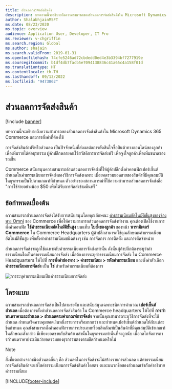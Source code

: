 ```yaml
---
title: ส่วนลดการจัดส่งสินค้า
description: บทความนี้จะอธิบายถึงความสามารถของส่วนลดการจัดส่งสินค้าใน Microsoft Dynamics 365 Commerce และการตั้งค่าที่ต้องใช้
author: ShalabhjainMSFT
ms.date: 08/23/2020
ms.topic: overview
audience: Application User, Developer, IT Pro
ms.reviewer: v-chgriffin
ms.search.region: Global
ms.author: shajain
ms.search.validFrom: 2019-01-31
ms.openlocfilehash: 74cfe5246ad72cbdedd0ed4e3b3394bf7277919e
ms.sourcegitcommit: b1df4db7facb5e7094138836c41a65c4a158f01d
ms.translationtype: HT
ms.contentlocale: th-TH
ms.lasthandoff: 09/13/2022
ms.locfileid: "9473862"
---
```

# <a name="shipping-discount"></a>ส่วนลดการจัดส่งสินค้า

[!include [banner](includes/banner.md)]

บทความนี้จะอธิบายถึงความสามารถของส่วนลดการจัดส่งสินค้าใน Microsoft Dynamics 365 Commerce และการตั้งค่าที่ต้องใช้

การจัดส่งสินค้าฟรีหรือส่วนลด เป็นปัจจัยหนึ่งที่ส่งผลต่อการตัดสินใจซื้อสินค้าทางออนไลน์ของลูกค้า เพื่อเพิ่มรายได้ต่อธุรกรรม ผู้ค้าปลีกหลายคนใช้สวัสดิการการจัดส่งฟรี เพื่อจูงใจลูกค้าเพื่อเพิ่มขนาดของรถเข็น

Commerce สนับสนุนความสามารถด้านส่วนลดการจัดส่งที่ให้ผู้ค้าปลีกตั้งค่าคอนฟิกเปอร์เซ็นต์ส่วนลดในค่าธรรมเนียมการจัดส่งของวิธีการจัดส่งเฉพาะ เมื่อยอดรวมยอดขายของสินค้าที่มีคุณสมบัติในธุรกรรมเป็นไปตามเกณฑ์ที่กําหนด ตัวอย่างของสถานการณ์ที่ใช้ความสามารถส่วนลดการจัดส่งคือ "การใช้จ่ายอย่างน้อย $50 เพื่อได้รับการจัดส่งข้ามคืนฟรี"

## <a name="prerequisites"></a>ข้อกำหนดเบื้องต้น

ความสามารถส่วนลดการจัดส่งได้รับการสนับสนุนโดยคุณลักษณะ [ค่าธรรมเนียมอัตโนมัติขั้นสูงของช่องทาง Omni](/dynamics365/unified-operations/retail/omni-auto-charges) ของ Commerce เพื่อให้ความสามารถส่วนลดดการจัดส่งทำงาน คุณต้องเปิดใช้งานการตั้งค่าคอนฟิก **ใช้ค่าธรรมเนียมอัตโนมัติขั้นสูง** บนแท็บ **ใบสั่งของลูกค้า** ของหน้า **พารามิเตอร์ Commerce** ใน Commerce Headquarters ผู้ค้าปลีกสามารถใช้คุณลักษณะค่าธรรมเนียมอัตโนมัติขั้นสูง เพื่อตั้งค่าค่าธรรมเนียมชนิดต่างๆ เช่น การจัดการ การติดตั้ง และการตัดจําหน่าย

ส่วนลดการจัดส่งจะถูกใช้เฉพาะกับค่าธรรมเนียมการจัดส่งเท่านั้น ดังนั้นผู้ค้าปลีกต้องระบุว่าค่าธรรมเนียมใดเป็นค่าธรรมเนียมการจัดส่ง เมื่อต้องการระบุค่าธรรมเนียมการจัดส่ง ใน Commerce Headquarters ให้ไปที่ **การตั้งค่าช่องทาง \> ค่าธรรมเนียม \> รหัสค่าธรรมเนียม** และตั้งค่าตัวเลือก **ค่าธรรมเนียมการจัดส่ง** เป็น **ใช่** สำหรับค่าธรรมเนียมที่ต้องการ

![การระบุค่าธรรมเนียมเป็นค่าธรรมเนียมการจัดส่ง](./media/Specify_shipping_charge.png)

## <a name="configuration"></a>โครงแบบ

ความสามารถส่วนลดการจัดส่งเป็นไปตามระดับ และสนับสนุนเฉพาะชนิดการคํานวณ **เปอร์เซ็นต์ส่วนลด** เมื่อต้องการตั้งค่าส่วนลดการจัดส่งสินค้า ใน Commerce headquarters ให้ไปที่ **การกําหนดราคาและส่วนลด \> ส่วนลดตามค่าเกณฑ์การจัดส่ง** จากนั้นคุณสามารถระบุวิธีการจัดส่งที่จะใช้ส่วนลด กําหนดขีดควบคุมยอดเงินหนึ่งรายการหรือมากกว่า และกําหนดเปอร์เซ็นต์ส่วนลดให้กับแต่ละขีดกําหนด คุณยังสามารถตั้งค่าคอนฟิกรายการประเภทหรือผลิตภัณฑ์เป็นสินค้าที่มีคุณสมบัติเข้าเกณฑ์ ในลักษณะดังกล่าว มีเพียงยอดขายกับสินค้าเหล่านั้นในธุรกรรมเท่านั้นที่จะถูกนับ เมื่อกลไกจัดการการกําหนดราคาประเมินว่ายอดรวมของธุรกรรมตรงตามขีดกําหนดหรือไม่

> [!NOTE]
> สิ่งที่แตกต่างจากชนิดส่วนลดอื่นๆ คือ ส่วนลดในการจัดส่งจะไม่สร้างรายการส่วนลด แต่ค่าธรรมเนียมการจัดส่งสินค้าจะแก้ไขค่าธรรมเนียมการจัดส่งสินค้าโดยตร งและผนวกชื่อของส่วนลดเข้ากับคำอธิบายค่าธรรมเนียม

[!INCLUDE[footer-include](../includes/footer-banner.md)]
